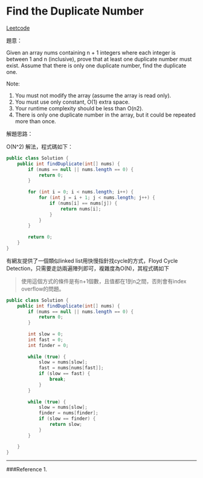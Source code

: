 # Find the Duplicate Number

[Leetcode](https://leetcode.com/problems/find-the-duplicate-number/)

題意：

Given an array nums containing n + 1 integers where each integer is between 1 and n (inclusive), prove that at least one duplicate number must exist. Assume that there is only one duplicate number, find the duplicate one.

Note:
1. You must not modify the array (assume the array is read only).
2. You must use only constant, O(1) extra space.
3. Your runtime complexity should be less than O(n2).
4. There is only one duplicate number in the array, but it could be repeated more than once.


解題思路：


O(N^2) 解法，程式碼如下：

```java
public class Solution {
    public int findDuplicate(int[] nums) {
        if (nums == null || nums.length == 0) {
            return 0;
        }
        
        for (int i = 0; i < nums.length; i++) {
            for (int j = i + 1; j < nums.length; j++) {
                if (nums[i] == nums[j]) {
                    return nums[i];
                }
            }
        }
        
        return 0;
    }
}
```

有網友提供了一個類似linked list用快慢指針找cycle的方式，Floyd Cycle Detection，只需要走訪兩遍陣列即可，複雜度為O(N)，其程式碼如下


>使用這個方式的條件是有n+1個數，且值都在1到n之間，否則會有index overflow的問題。


```java
public class Solution {
    public int findDuplicate(int[] nums) {
        if (nums == null || nums.length == 0) {
            return 0;
        }
        
        int slow = 0;
        int fast = 0;
        int finder = 0;
        
        while (true) {
            slow = nums[slow];
            fast = nums[nums[fast]];
            if (slow == fast) {
                break;
            }
        }
        
        while (true) {
            slow = nums[slow];
            finder = nums[finder];
            if (slow == finder) {
                return slow;
            }
        }

    }
}
```


---
###Reference
1. 